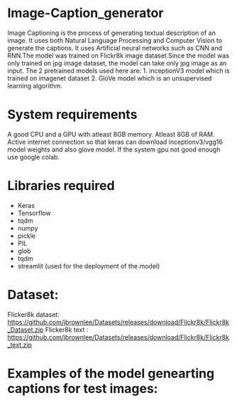 # Image-Caption_generator
Image Captioning is the process of generating textual description of an image. It uses both Natural Language Processing and Computer Vision to generate the captions. It uses Artificial neural networks such as CNN and RNN.The model was trained on Flickr8k image dataset.Since the model was only trained on jpg image dataset, the model can take only jpg image as an input.
The 2 pretrained models used here are:
            1. inceptionV3 model which is trained on imagenet dataset
            2. GloVe model which is an unsupervised learning algorithm. 
            
 
 # System requirements
 A good CPU and a GPU with atleast 8GB memory.
 Atleast 8GB of RAM.
 Active internet connection so that keras can download inceptionv3/vgg16 model weights and also glove model.
 If the system gpu not good enough use google colab.
 
# Libraries required
* Keras 
* Tensorflow 
* tqdm
* numpy
* pickle
* PIL
* glob
* tqdm
* streamlit (used for the deployment of the model)
 
 # Dataset:
 Flicker8k dataset: https://github.com/jbrownlee/Datasets/releases/download/Flickr8k/Flickr8k_Dataset.zip
 Flicker8k text : https://github.com/jbrownlee/Datasets/releases/download/Flickr8k/Flickr8k_text.zip
 
 # Examples of the model genearting captions for test images:
 
 
 
 

